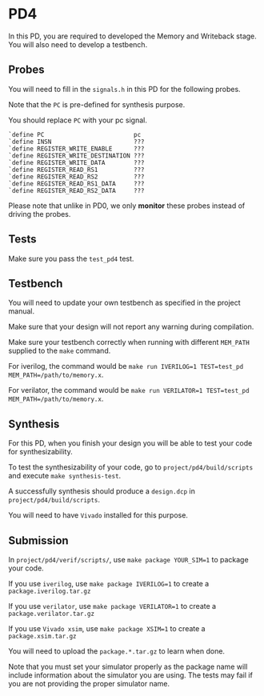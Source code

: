 # PD4

In this PD, you are required to developed the Memory and Writeback stage.
You will also need to develop a testbench.

## Probes

You will need to fill in the `signals.h` in this PD for the following probes.

Note that the `PC` is pre-defined for synthesis purpose.

You should replace `PC` with your pc signal.

```
`define PC                         pc
`define INSN                       ???
`define REGISTER_WRITE_ENABLE      ???
`define REGISTER_WRITE_DESTINATION ???
`define REGISTER_WRITE_DATA        ???
`define REGISTER_READ_RS1          ???
`define REGISTER_READ_RS2          ???
`define REGISTER_READ_RS1_DATA     ???
`define REGISTER_READ_RS2_DATA     ???
```

Please note that unlike in PD0, we only **monitor** these probes instead of driving the probes.

## Tests

Make sure you pass the `test_pd4` test.

## Testbench

You will need to update your own testbench as specified in the project manual.

Make sure that your design will not report any warning during compilation.

Make sure your testbench correctly when running with different `MEM_PATH` supplied to the `make` command.

For iverilog, the command would be `make run IVERILOG=1 TEST=test_pd MEM_PATH=/path/to/memory.x`.

For verilator, the command would be `make run VERILATOR=1 TEST=test_pd MEM_PATH=/path/to/memory.x`.

## Synthesis

For this PD, when you finish your design you will be able to test your code for synthesizability.

To test the synthesizability of your code, go to `project/pd4/build/scripts` and execute `make synthesis-test`.

A successfully synthesis should produce a `design.dcp` in `project/pd4/build/scripts`.

You will need to have `Vivado` installed for this purpose.

## Submission

In `project/pd4/verif/scripts/`, use `make package YOUR_SIM=1` to package your code.

If you use `iverilog`, use `make package IVERILOG=1` to create a `package.iverilog.tar.gz`

If you use `verilator`, use `make package VERILATOR=1` to create a `package.verilator.tar.gz`

If you use `Vivado xsim`, use `make package XSIM=1` to create a `package.xsim.tar.gz`

You will need to upload the `package.*.tar.gz` to learn when done.

Note that you must set your simulator properly as the package name will include
information about the simulator you are using.
The tests may fail if you are not providing the proper simulator name.

